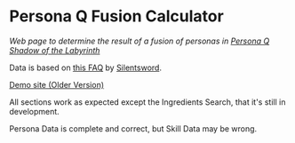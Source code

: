 # Persona Q Fusion Calculator

*Web page to determine the result of a fusion of personas in [Persona Q Shadow of the Labyrinth](http://www.atlus.com/personaq)*

Data is based on [this FAQ](http://www.gamefaqs.com/3ds/739685-persona-q-shadow-of-the-labyrinth/faqs/70843) by [Silentsword](http://www.gamefaqs.com/users/silentsword/contributions).

[Demo site (Older Version)](http://amarriner.com/persona-q)

All sections work as expected except the Ingredients Search, that it's still in development.

Persona Data is complete and correct, but Skill Data may be wrong.
